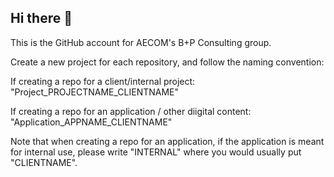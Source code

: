 ## Hi there 👋

<!--

**Here are some ideas to get you started:**

🙋‍♀️ A short introduction - what is your organization all about?
🌈 Contribution guidelines - how can the community get involved?
👩‍💻 Useful resources - where can the community find your docs? Is there anything else the community should know?
🍿 Fun facts - what does your team eat for breakfast?
🧙 Remember, you can do mighty things with the power of [Markdown](https://docs.github.com/github/writing-on-github/getting-started-with-writing-and-formatting-on-github/basic-writing-and-formatting-syntax)
-->

This is the GitHub account for AECOM's B+P Consulting group.

Create a new project for each repository, and follow the naming convention:

If creating a repo for a client/internal project:
"Project_PROJECTNAME_CLIENTNAME"

If creating a repo for an application / other diigital content:
"Application_APPNAME_CLIENTNAME"

Note that when creating a repo for an application, if the application is meant for internal use, please write "INTERNAL" where you would usually put "CLIENTNAME". 
